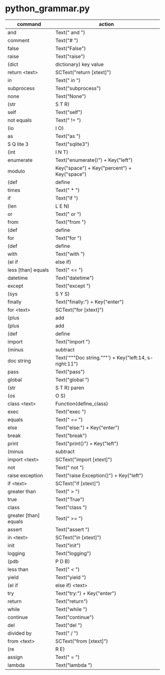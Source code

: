 # python_grammar.py

command | action
--- | ---
and | Text(" and ")
comment | Text("# ")
false | Text("False")
raise | Text("raise")
(dict|dictionary) key value | Text("\"\": \"\",") + Key("left:6")
return \<text> | SCText("return [xtext]")
in | Text(" in ")
subprocess | Text("subprocess")
none | Text("None")
(str|S T R) | Text("str")
self | Text("self")
not equals | Text(" != ")
(io|I O) | Text("io")
as | Text("as ")
S Q lite 3 | Text("sqlite3")
(int|I N T) | Text("int()") + Key("left")
enumerate | Text("enumerate()") + Key("left")
modulo | Key("space") + Key("percent") + Key("space")
(def|define|definition) method \<text> | Function(define_method)
times | Text(" * ")
if | Text("if ")
(len|L E N) | Text("len(")
or | Text(" or ")
from | Text("from ")
(def|define|definition) [function] \<text> | Function(define_function)
for | Text("for ")
(def|define|definition) [function] | Text("def ")
with | Text("with ")
(el if|else if) | Text("elif ")
less [than] equals | Text(" <= ")
datetime | Text("datetime")
except | Text("except ")
(sys|S Y S) | Text("sys")
finally | Text("finally:") + Key("enter")
for \<text> | SCText("for [xtext]")
(plus|add|addition) equals | Text(" += ")
(plus|add|addition) | Text(" + ")
(def|define|definition) init | Text("def __init__(")
import | Text("import ")
(minus|subtract|subtraction) equals | Text(" -= ")
doc string | Text('"""Doc string."""') + Key("left:14, s-right:11")
pass | Text("pass")
global  | Text("global ")
(str|S T R) paren | Text("str()") + Key("left")
(os|O S) | Text("os")
class \<text> | Function(define_class)
exec | Text("exec ")
equals | Text(" == ")
else | Text("else:") + Key("enter")
break | Text("break")
print | Text("print()") + Key("left")
(minus|subtract|subtraction) | Text(" - ")
import \<text> | SCText("import [xtext]")
not | Text(" not ")
raise exception | Text("raise Exception()") + Key("left")
if \<text> | SCText("if [xtext]")
greater than | Text(" > ")
true | Text("True")
class | Text("class ")
greater [than] equals | Text(" >= ")
assert | Text("assert ")
in \<text> | SCText("in [xtext]")
init | Text("init")
logging | Text("logging")
(pdb|P D B) | Text("pdb")
less than | Text(" < ")
yield | Text("yield ")
(el if|else if) \<text> | SCText("elif [xtext]")
try | Text("try:") + Key("enter")
return | Text("return")
while | Text("while ")
continue | Text("continue")
del | Text("del ")
divided by | Text(" / ")
from \<text> | SCText("from [xtext]")
(re|R E) | Text("re")
assign | Text(" = ")
lambda | Text("lambda ")

